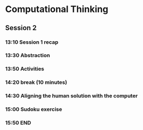 # Computational Thinking
## Session 2

### 13:10 Session 1 recap

### 13:30 Abstraction

### 13:50 Activities

### 14:20 break (10 minutes)

### 14:30 Aligning the human solution with the computer

### 15:00 Sudoku exercise

### 15:50 END
